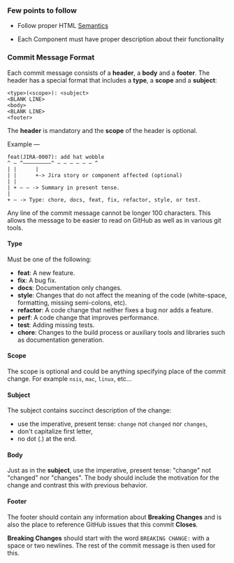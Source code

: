 ### Few points to follow

- Follow proper HTML [Semantics](https://www.w3schools.com/html/html5_semantic_elements.asp)

- Each Component must have proper description about their functionality

### Commit Message Format

Each commit message consists of a **header**, a **body** and a **footer**. The header has a special
format that includes a **type**, a **scope** and a **subject**:

```
<type>(<scope>): <subject>
<BLANK LINE>
<body>
<BLANK LINE>
<footer>
```

The **header** is mandatory and the **scope** of the header is optional.

Example —

```
feat(JIRA-0007): add hat wobble
^ — ^—————————^ — — — — — — ^
| |      |
| |      +-> Jira story or component affected (optional)
| |
| + — — -> Summary in present tense.
|
+ — -> Type: chore, docs, feat, fix, refactor, style, or test.
```

Any line of the commit message cannot be longer 100 characters. This allows the message to be easier to read on GitHub as well as in various git tools.

#### Type

Must be one of the following:

- **feat**: A new feature.
- **fix**: A bug fix.
- **docs**: Documentation only changes.
- **style**: Changes that do not affect the meaning of the code (white-space, formatting, missing semi-colons, etc).
- **refactor**: A code change that neither fixes a bug nor adds a feature.
- **perf**: A code change that improves performance.
- **test**: Adding missing tests.
- **chore**: Changes to the build process or auxiliary tools and libraries such as documentation generation.

#### Scope

The scope is optional and could be anything specifying place of the commit change. For example `nsis`, `mac`, `linux`, etc...

#### Subject

The subject contains succinct description of the change:

- use the imperative, present tense: `change` not `changed` nor `changes`,
- don't capitalize first letter,
- no dot (.) at the end.

#### Body

Just as in the **subject**, use the imperative, present tense: "change" not "changed" nor "changes".
The body should include the motivation for the change and contrast this with previous behavior.

#### Footer

The footer should contain any information about **Breaking Changes** and is also the place to reference GitHub issues that this commit **Closes**.

**Breaking Changes** should start with the word `BREAKING CHANGE:` with a space or two newlines. The rest of the commit message is then used for this.
